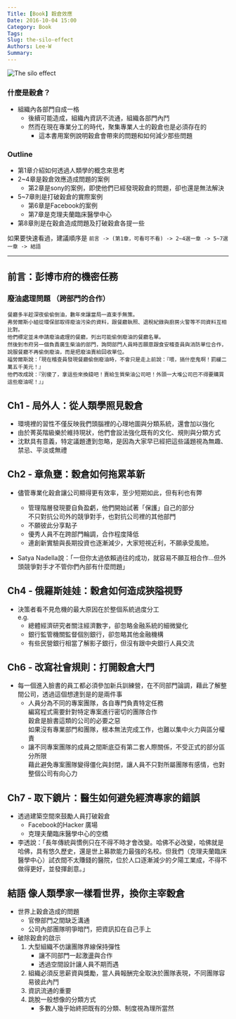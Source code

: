 ```yaml
---
Title: [Book] 穀倉效應
Date: 2016-10-04 15:00
Category: Book
Tags: 
Slug: the-silo-effect
Authors: Lee-W
Summary: 
---
```


![The silo effect](http://i.imgur.com/MTSd8sYm.jpg?1)

<!--more-->

### 什麼是穀倉？
- 組織內各部門自成一格
	- 後續可能造成，組織內資訊不流通，組織各部門內鬥
	- 然而在現在專業分工的時代，聚集專業人士的穀倉也是必須存在的
		- 這本書用案例說明穀倉會帶來的問題和如何減少那些問題

### Outline
- 第1章介紹如何透過人類學的概念來思考
- 2~4章是穀倉效應造成問題的案例
	- 第2章是sony的案例，即使他們已經發現穀倉的問題，卻也還是無法解決
- 5~7章則是打破穀倉的實際案例
	- 第6章是Facebook的案例
	- 第7章是克理夫蘭臨床醫學中心
- 第8章則是在穀倉造成問題及打破穀倉各提一些

如果要快速看過，建議順序是
`前言 -> (第1章，可看可不看) -> 2~4選一章 -> 5~7選一章 -> 結語`

---

## 前言：彭博市府的機密任務

### 廢油處理問題 （跨部門的合作）
```
餐廳多半趁深夜偷偷倒油，數年來讓當局一直束手無策。
弗勞爾斯小組從環保部取得廢油污染的資料，跟餐廳執照、退稅紀錄與廚房火警等不同資料互相比對。
他們標定並未申請廢油處理的餐廳，列出可能偷倒廢油的餐廳名單。
然後到市府另一個負責廣生柴油的部門，詢問部門人員時否願意跟食安稽查員與消防單位合作，
說服餐廳不再偷倒廢油，而是把廢油賣給回收單位。
福勞爾斯說：「現在稽查員發現餐廳偷倒廢油時，不會只是走上前說：『喂，搞什麼鬼啊！罰緩二萬五千美元！』
他們改成說：『別傻了，拿這些來換錢吧！賣給生質柴油公司吧！外頭一大堆公司巴不得要購買這些廢油呢！』」
```

## Ch1 - 局外人：從人類學照見穀倉
- 環境裡的習性不僅反映我們頭腦裡的心理地圖與分類系統，還會加以強化
- 由於菁英階級樂於維持現狀，他們會設法強化既有的文化、規則與分類方式
- 沈默具有意義，特定議題遭到忽略，是因為大家早已經把這些議題視為無趣、禁忌、平淡或無禮

## Ch2 - 章魚甕：穀倉如何拖累革新
- 儘管專業化穀倉讓公司顯得更有效率，至少短期如此，但有利也有弊
	- 管理階層發現要自負盈虧，他們開始試著「保護」自己的部分  
    不只對抗公司外的競爭對手，也對抗公司裡的其他部門
	- 不願彼此分享點子
	- 優秀人員不在跨部門輪調，合作程度降低
	- 連創新實驗與長期投資也逐漸減少，大家短視近利，不願承受風險。

- Satya Nadella說：「一但你太過依賴過往的成功，就容易不願互相合作...但外頭競爭對手才不管你們內部有什麼問題」

## Ch4 - 俄羅斯娃娃：穀倉如何造成狹隘視野
- 決策者看不見危機的最大原因在於整個系統過度分工  
  e.g.
	- 總體經濟研究者關注經濟數字，卻忽略金融系統的細微變化
	- 銀行監管機關監督個別銀行，卻忽略其他金融機構
	- 有些民營銀行相當了解影子銀行，但沒有跟中央銀行人員交流

## Ch6 - 改寫社會規則：打開穀倉大門
- 每一個進入臉書的員工都必須參加新兵訓練營，在不同部門論調，藉此了解整間公司，透過這個想達到是的是兩件事
	- 人員分為不同的專案團隊，各自專門負責特定任務  
	  編寫程式需要針對特定專案進行密切的團隊合作  
	  穀倉是臉書這類的公司的必要之惡  
	  如果沒有專業部門和團隊，根本無法完成工作，也難以集中火力與區分權責
	- 讓不同專案團隊的成員之間斯底亞有第二套人際關係，不受正式的部分區分所限  
	  藉此避免專案團隊變得僵化與封閉，讓人員不只對所屬團隊有感情，也對整個公司有向心力

## Ch7 - 取下鏡片：醫生如何避免經濟專家的錯誤
- 透過建築空間來鼓勵人員打破穀倉
	- Facebook的Hacker 廣場
	- 克理夫蘭臨床醫學中心的空橋
- 李透說：「長年傳統與慣例只在不得不時才會改變。哈佛不必改變，哈佛就是哈佛，具有悠久歷史，還是世上募款能力最強的名校。但我們（克理夫蘭臨床醫學中心）試衣間不太賺錢的醫院，位於人口逐漸減少的夕陽工業成，不得不做得更好，並發揮創意。」 

## 結語 像人類學家一樣看世界，換你主宰穀倉
- 世界上穀倉造成的問題
	- 官僚部門之間缺乏溝通
	- 公司內部團隊明爭暗鬥，把資訊扣在自己手上
- 破除穀倉的啟示
	1. 大型組織不仿讓團隊界線保持彈性
		- 讓不同部門一起激盪與合作
		- 透過空間設計讓人員不期而遇
	2. 組織必須反思薪資與獎勵，當人員報酬完全取決於團隊表現，不同團隊容易彼此內鬥
	3. 資訊流通的重要
	4. 跳脫一般想像的分類方式
		- 多數人幾乎始終把既有的分類、制度視為理所當然
